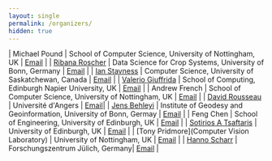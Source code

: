 ```yaml
---
layout: single
permalink: /organizers/
hidden: true
---
```

<link rel="stylesheet" href="/assets/css/main.css">
<link rel="stylesheet" href="https://cdn.jsdelivr.net/npm/@fortawesome/fontawesome-free@5/css/all.min.css">
<!--
| A | B |
| C | D |-->

<!-- could have images if we can, not necessary.  later. -->
<!-- |![Alt text](https://amytabb.com/images/amy_tabb_sep_2018.jpg)| temp|-->
<!-- <i class="fas fa-fw fa-envelope-square" aria-hidden="true"> -->

| Michael Pound | School of Computer Science, University of Nottingham, UK | [Email](mailto:michael.pound@nottingham.ac.uk) |
| [Ribana Roscher](http://rs.ipb.uni-bonn.de) | Data Science for Crop Systems, University of Bonn, Germany | [Email](mailto:ribana.roscher@uni-bonn.de) |
| [Ian Stavness](https://www.cs.usask.ca/faculty/stavness/) | Computer Science, University of Saskatchewan, Canada | [Email](mailto:ian.stavness@usask.ca) |
| [Valerio Giuffrida](http://www.valeriogiuffrida.academy) | School of Computing, Edinburgh Napier University, UK | [Email](mailto:V.Giuffrida@napier.ac.uk) |
| Andrew French | School of Computer Science, University of Nottingham, UK | [Email](mailto:andrew.p.french@nottingham.ac.uk) |
| [David Rousseau](https://okina.univ-angers.fr/david-rousseau) | Université d'Angers | [Email](mailto:david.rousseau@univ-angers.fr)|
| [Jens Behleyi](http://jbehley.github.io) | Institute of Geodesy and Geoinformation, University of Bonn, Germay | [Email](mailto:jens.behley@igg.uni-bonn.de) |
| Feng Chen | School of Engineering, University of Edinburgh, UK | [Email](mailto:feng.chen@ed.ac.uk) |
| [Sotirios A Tsaftaris](https://vios.science/) | University of Edinburgh, UK | [Email](mailto:s.tsaftaris@ed.ac.uk) |
| [Tony Pridmore](Computer Vision Laboratory) | University of Nottingham, UK | [Email](mailto:Tony.Pridmore@nottingham.ac.uk) |
| [Hanno Scharr](http://www.fz-juelich.de/ibg/ibg-2/DE/Mitarbeiter/_et/Scharr_Hanno/Scharr.html) | Forschungszentrum Jülich, Germany| [Email](mailto:h.scharr@fz-juelich.de) | 

